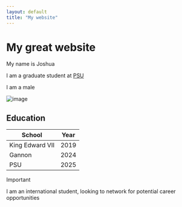 ```yaml
---
layout: default
title: "My website"
---
```





# My great website

My name is Joshua

I am a graduate student at [PSU](https://www.psu.edu/)

I am a male


![image](https://github.com/user-attachments/assets/e494d56f-5591-41cd-97f4-6507a49760e6)

## Education

| School | Year |
|--------|------|
| King Edward VII|2019|
|Gannon|2024|
|PSU|2025|


> [!Important]
> I am an international student, looking to network for potential career opportunities

